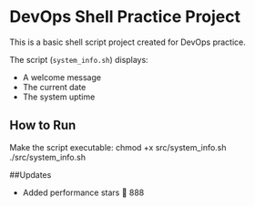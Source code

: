 # DevOps Shell Practice Project


This is a basic shell script project created for DevOps practice.

The script (`system_info.sh`) displays:
- A welcome message
- The current date
- The system uptime

## How to Run

Make the script executable:
chmod +x src/system_info.sh
./src/system_info.sh

##Updates
- Added performance stars 🌟
888
